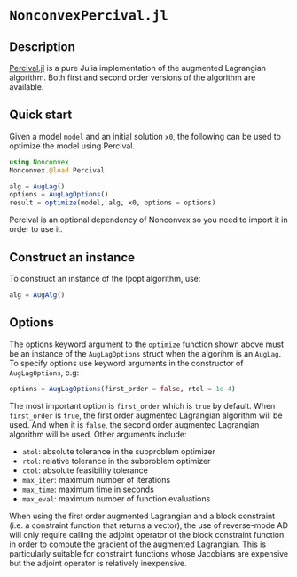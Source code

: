 # `NonconvexPercival.jl`

## Description

[Percival.jl](https://github.com/JuliaSmoothOptimizers/Percival.jl) is a pure Julia implementation of the augmented Lagrangian algorithm. Both first and second order versions of the algorithm are available.

## Quick start

Given a model `model` and an initial solution `x0`, the following can be used to optimize the model using Percival.
```julia
using Nonconvex
Nonconvex.@load Percival

alg = AugLag()
options = AugLagOptions()
result = optimize(model, alg, x0, options = options)
```
Percival is an optional dependency of Nonconvex so you need to import it in order to use it.

## Construct an instance

To construct an instance of the Ipopt algorithm, use:
```julia
alg = AugAlg()
```

## Options

The options keyword argument to the `optimize` function shown above must be an instance of the `AugLagOptions` struct when the algorihm is an `AugLag`. To specify options use keyword arguments in the constructor of `AugLagOptions`, e.g:
```julia
options = AugLagOptions(first_order = false, rtol = 1e-4)
```
The most important option is `first_order` which is `true` by default. When `first_order` is `true`, the first order augmented Lagrangian algorithm will be used. And when it is `false`, the second order augmented Lagrangian algorithm will be used. Other arguments include:
- `atol`: absolute tolerance in the subproblem optimizer
- `rtol`: relative tolerance in the subproblem optimizer
- `ctol`: absolute feasibility tolerance
- `max_iter`: maximum number of iterations
- `max_time`: maximum time in seconds
- `max_eval`: maximum number of function evaluations

When using the first order augmented Lagrangian and a block constraint (i.e. a constraint function that returns a vector), the use of reverse-mode AD will only require calling the adjoint operator of the block constraint function in order to compute the gradient of the augmented Lagrangian. This is particularly suitable for constraint functions whose Jacobians are expensive but the adjoint operator is relatively inexpensive.
